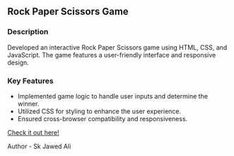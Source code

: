 <h2>Rock Paper Scissors Game</h2>
<h3>Description</h3>
<p> Developed an interactive Rock Paper Scissors game using HTML, CSS, and JavaScript. The game features a user-friendly interface and responsive design.
</p>
<h3>Key Features</h3>
<ul> 
  <li>Implemented game logic to handle user inputs and determine the winner.</li>
  <li>Utilized CSS for styling to enhance the user experience.</li>
  <li>Ensured cross-browser compatibility and responsiveness.</li>
</ul> 
<a href="https://skj-rock-paper-scissors.pages.dev/" target="_blank"> Check it out here!</a>
<p></p>
<p>Author - Sk Jawed Ali</p>
